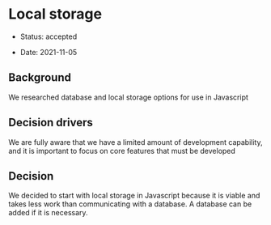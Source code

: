 # Local storage

* Status: accepted

* Date: 2021-11-05

## Background
We researched database and local storage options for use in Javascript

## Decision drivers
We are fully aware that we have a limited amount of development capability, and it is important to focus on core features that must be developed

## Decision
We decided to start with local storage in Javascript because it is viable and takes less work than communicating with a database. A database can be added if it is necessary.